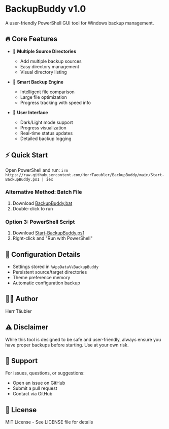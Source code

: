 # BackupBuddy v1.0


A user-friendly PowerShell GUI tool for Windows backup management.

## 🔥 Core Features

- 📁 **Multiple Source Directories**
  - Add multiple backup sources
  - Easy directory management
  - Visual directory listing

- 💾 **Smart Backup Engine**
  - Intelligent file comparison
  - Large file optimization
  - Progress tracking with speed info

- 🎨 **User Interface**
  - Dark/Light mode support
  - Progress visualization
  - Real-time status updates
  - Detailed backup logging
 
## ⚡ Quick Start

Open PowerShell and run:
```irm https://raw.githubusercontent.com/HerrTaeubler/BackupBuddy/main/Start-BackupBuddy.ps1 | iex```

### Alternative Method: Batch File
1. Download [BackupBuddy.bat](BackupBuddy.bat)
2. Double-click to run

### Option 3: PowerShell Script
1. Download [Start-BackupBuddy.ps1](Start-BackupBuddy.ps1)
2. Right-click and "Run with PowerShell"

## 📝 Configuration Details

- Settings stored in `%AppData%\BackupBuddy`
- Persistent source/target directories
- Theme preference memory
- Automatic configuration backup

## 👨‍💻 Author

Herr Täubler

## ⚠️ Disclaimer

While this tool is designed to be safe and user-friendly, always ensure you have proper backups before starting. Use at your own risk.

## 🤝 Support

For issues, questions, or suggestions:
- Open an issue on GitHub
- Submit a pull request
- Contact via GitHub

## 📜 License

MIT License - See LICENSE file for details
